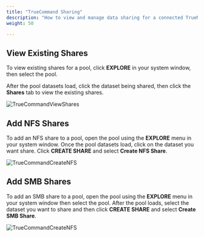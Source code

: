```yaml
---
title: "TrueCommand Sharing"
description: "How to view and manage data sharing for a connected TrueNAS system."
weight: 50

---
```


## View Existing Shares

To view existing shares for a pool, click **EXPLORE** in your system window, then select the pool.

After the pool datasets load, click the dataset being shared, then click the **Shares** tab to view the existing shares.

![TrueCommandViewShares](/images/TrueCommand/Systems/TC_22_ViewShares.png "View a Share")

## Add NFS Shares

To add an NFS share to a pool, open the pool using the **EXPLORE** menu in your system window.
Once the pool datasets load, click on the dataset you want share. Click **CREATE SHARE** and select **Create NFS Share**.

![TrueCommandCreateNFS](/images/TrueCommand/Systems/TC22addnfsshare.png "Create NFS Share")

## Add SMB Shares

To add an SMB share to a pool, open the pool using the **EXPLORE** menu in your system window then select the pool. 
After the pool loads, select the dataset you want to share and then click **CREATE SHARE** and select **Create SMB Share**.

![TrueCommandCreateNFS](/images/TrueCommand/Systems/tc22addsmbshare.png "Create SMB Share")
